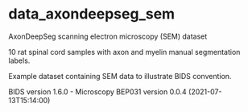 # data_axondeepseg_sem
AxonDeepSeg scanning electron microscopy (SEM) dataset

10 rat spinal cord samples with axon and myelin manual segmentation labels.

Example dataset containing SEM data to illustrate BIDS convention.

BIDS version 1.6.0 - Microscopy BEP031 version 0.0.4 (2021-07-13T15:14:00)
